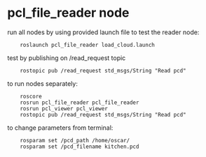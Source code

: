 pcl_file_reader node
====================

run all nodes by using provided launch file to test the reader node:

		roslaunch pcl_file_reader load_cloud.launch
		
test by publishing on /read_request topic

		rostopic pub /read_request std_msgs/String "Read pcd"

to run nodes separately:

		roscore
		rosrun pcl_file_reader pcl_file_reader
		rosrun pcl_viewer pcl_viewer
		rostopic pub /read_request std_msgs/String "Read pcd"
		
to change parameters from terminal:

		rosparam set /pcd_path /home/oscar/
		rosparam set /pcd_filename kitchen.pcd

